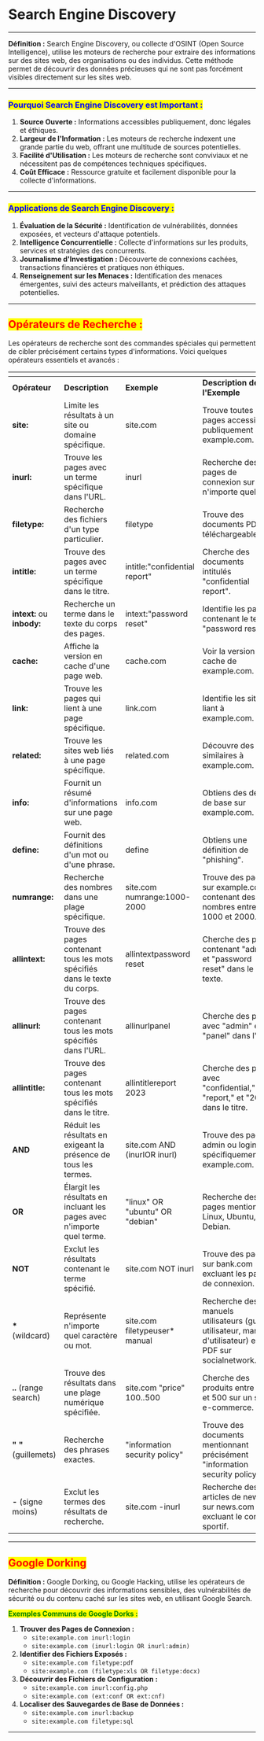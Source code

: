 # Search Engine Discovery

***

**Définition :** Search Engine Discovery, ou collecte d'OSINT (Open Source Intelligence), utilise les moteurs de recherche pour extraire des informations sur des sites web, des organisations ou des individus. Cette méthode permet de découvrir des données précieuses qui ne sont pas forcément visibles directement sur les sites web.

***

### <mark style="color:blue;">**Pourquoi Search Engine Discovery est Important :**</mark>

1. **Source Ouverte :** Informations accessibles publiquement, donc légales et éthiques.
2. **Largeur de l'Information :** Les moteurs de recherche indexent une grande partie du web, offrant une multitude de sources potentielles.
3. **Facilité d'Utilisation :** Les moteurs de recherche sont conviviaux et ne nécessitent pas de compétences techniques spécifiques.
4. **Coût Efficace :** Ressource gratuite et facilement disponible pour la collecte d'informations.

***

### <mark style="color:blue;">**Applications de Search Engine Discovery :**</mark>

1. **Évaluation de la Sécurité :** Identification de vulnérabilités, données exposées, et vecteurs d'attaque potentiels.
2. **Intelligence Concurrentielle :** Collecte d'informations sur les produits, services et stratégies des concurrents.
3. **Journalisme d'Investigation :** Découverte de connexions cachées, transactions financières et pratiques non éthiques.
4. **Renseignement sur les Menaces :** Identification des menaces émergentes, suivi des acteurs malveillants, et prédiction des attaques potentielles.

***

## <mark style="color:red;">**Opérateurs de Recherche :**</mark>

Les opérateurs de recherche sont des commandes spéciales qui permettent de cibler précisément certains types d'informations. Voici quelques opérateurs essentiels et avancés :

<table data-header-hidden data-full-width="true"><thead><tr><th></th><th></th><th></th><th></th></tr></thead><tbody><tr><td><strong>Opérateur</strong></td><td><strong>Description</strong></td><td><strong>Exemple</strong></td><td><strong>Description de l'Exemple</strong></td></tr><tr><td><strong>site:</strong></td><td>Limite les résultats à un site ou domaine spécifique.</td><td>site.com</td><td>Trouve toutes les pages accessibles publiquement sur example.com.</td></tr><tr><td><strong>inurl:</strong></td><td>Trouve les pages avec un terme spécifique dans l'URL.</td><td>inurl</td><td>Recherche des pages de connexion sur n'importe quel site.</td></tr><tr><td><strong>filetype:</strong></td><td>Recherche des fichiers d'un type particulier.</td><td>filetype</td><td>Trouve des documents PDF téléchargeables.</td></tr><tr><td><strong>intitle:</strong></td><td>Trouve des pages avec un terme spécifique dans le titre.</td><td>intitle:"confidential report"</td><td>Cherche des documents intitulés "confidential report".</td></tr><tr><td><strong>intext:</strong> ou <strong>inbody:</strong></td><td>Recherche un terme dans le texte du corps des pages.</td><td>intext:"password reset"</td><td>Identifie les pages contenant le terme "password reset".</td></tr><tr><td><strong>cache:</strong></td><td>Affiche la version en cache d'une page web.</td><td>cache.com</td><td>Voir la version en cache de example.com.</td></tr><tr><td><strong>link:</strong></td><td>Trouve les pages qui lient à une page spécifique.</td><td>link.com</td><td>Identifie les sites liant à example.com.</td></tr><tr><td><strong>related:</strong></td><td>Trouve les sites web liés à une page spécifique.</td><td>related.com</td><td>Découvre des sites similaires à example.com.</td></tr><tr><td><strong>info:</strong></td><td>Fournit un résumé d'informations sur une page web.</td><td>info.com</td><td>Obtiens des détails de base sur example.com.</td></tr><tr><td><strong>define:</strong></td><td>Fournit des définitions d'un mot ou d'une phrase.</td><td>define</td><td>Obtiens une définition de "phishing".</td></tr><tr><td><strong>numrange:</strong></td><td>Recherche des nombres dans une plage spécifique.</td><td>site.com numrange:1000-2000</td><td>Trouve des pages sur example.com contenant des nombres entre 1000 et 2000.</td></tr><tr><td><strong>allintext:</strong></td><td>Trouve des pages contenant tous les mots spécifiés dans le texte du corps.</td><td>allintextpassword reset</td><td>Cherche des pages contenant "admin" et "password reset" dans le texte.</td></tr><tr><td><strong>allinurl:</strong></td><td>Trouve des pages contenant tous les mots spécifiés dans l'URL.</td><td>allinurlpanel</td><td>Cherche des pages avec "admin" et "panel" dans l'URL.</td></tr><tr><td><strong>allintitle:</strong></td><td>Trouve des pages contenant tous les mots spécifiés dans le titre.</td><td>allintitlereport 2023</td><td>Cherche des pages avec "confidential," "report," et "2023" dans le titre.</td></tr><tr><td><strong>AND</strong></td><td>Réduit les résultats en exigeant la présence de tous les termes.</td><td>site.com AND (inurlOR inurl)</td><td>Trouve des pages admin ou login spécifiquement sur example.com.</td></tr><tr><td><strong>OR</strong></td><td>Élargit les résultats en incluant les pages avec n'importe quel terme.</td><td>"linux" OR "ubuntu" OR "debian"</td><td>Recherche des pages mentionnant Linux, Ubuntu, ou Debian.</td></tr><tr><td><strong>NOT</strong></td><td>Exclut les résultats contenant le terme spécifié.</td><td>site.com NOT inurl</td><td>Trouve des pages sur bank.com excluant les pages de connexion.</td></tr><tr><td><strong>*</strong> (wildcard)</td><td>Représente n'importe quel caractère ou mot.</td><td>site.com filetypeuser* manual</td><td>Recherche des manuels utilisateurs (guide utilisateur, manuel d'utilisateur) en PDF sur socialnetwork.com.</td></tr><tr><td><strong>..</strong> (range search)</td><td>Trouve des résultats dans une plage numérique spécifiée.</td><td>site.com "price" 100..500</td><td>Cherche des produits entre 100 et 500 sur un site e-commerce.</td></tr><tr><td><strong>" "</strong> (guillemets)</td><td>Recherche des phrases exactes.</td><td>"information security policy"</td><td>Trouve des documents mentionnant précisément "information security policy".</td></tr><tr><td><strong>-</strong> (signe moins)</td><td>Exclut les termes des résultats de recherche.</td><td>site.com -inurl</td><td>Recherche des articles de news sur news.com en excluant le contenu sportif.</td></tr></tbody></table>

***

## <mark style="color:red;">**Google Dorking**</mark>

**Définition :** Google Dorking, ou Google Hacking, utilise les opérateurs de recherche pour découvrir des informations sensibles, des vulnérabilités de sécurité ou du contenu caché sur les sites web, en utilisant Google Search.

<mark style="color:green;">**Exemples Communs de Google Dorks :**</mark>

1. **Trouver des Pages de Connexion :**
   * `site:example.com inurl:login`
   * `site:example.com (inurl:login OR inurl:admin)`
2. **Identifier des Fichiers Exposés :**
   * `site:example.com filetype:pdf`
   * `site:example.com (filetype:xls OR filetype:docx)`
3. **Découvrir des Fichiers de Configuration :**
   * `site:example.com inurl:config.php`
   * `site:example.com (ext:conf OR ext:cnf)`
4. **Localiser des Sauvegardes de Base de Données :**
   * `site:example.com inurl:backup`
   * `site:example.com filetype:sql`

***
